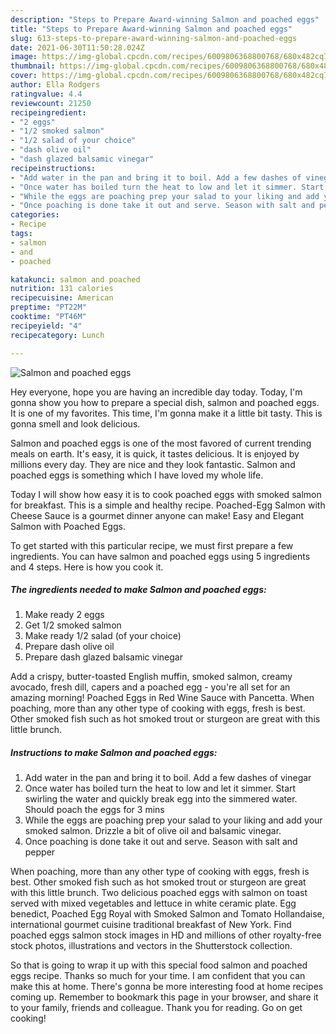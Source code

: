 ```yaml
---
description: "Steps to Prepare Award-winning Salmon and poached eggs"
title: "Steps to Prepare Award-winning Salmon and poached eggs"
slug: 613-steps-to-prepare-award-winning-salmon-and-poached-eggs
date: 2021-06-30T11:50:28.024Z
image: https://img-global.cpcdn.com/recipes/6009806368800768/680x482cq70/salmon-and-poached-eggs-recipe-main-photo.jpg
thumbnail: https://img-global.cpcdn.com/recipes/6009806368800768/680x482cq70/salmon-and-poached-eggs-recipe-main-photo.jpg
cover: https://img-global.cpcdn.com/recipes/6009806368800768/680x482cq70/salmon-and-poached-eggs-recipe-main-photo.jpg
author: Ella Rodgers
ratingvalue: 4.4
reviewcount: 21250
recipeingredient:
- "2 eggs"
- "1/2 smoked salmon"
- "1/2 salad of your choice"
- "dash olive oil"
- "dash glazed balsamic vinegar"
recipeinstructions:
- "Add water in the pan and bring it to boil. Add a few dashes of vinegar"
- "Once water has boiled turn the heat to low and let it simmer. Start swirling the water and quickly break egg into the simmered water. Should poach the eggs for 3 mins"
- "While the eggs are poaching prep your salad to your liking and add your smoked salmon.  Drizzle a bit of olive oil and balsamic vinegar."
- "Once poaching is done take it out and serve. Season with salt and pepper"
categories:
- Recipe
tags:
- salmon
- and
- poached

katakunci: salmon and poached 
nutrition: 131 calories
recipecuisine: American
preptime: "PT22M"
cooktime: "PT46M"
recipeyield: "4"
recipecategory: Lunch

---
```



![Salmon and poached eggs](https://img-global.cpcdn.com/recipes/6009806368800768/680x482cq70/salmon-and-poached-eggs-recipe-main-photo.jpg)

Hey everyone, hope you are having an incredible day today. Today, I'm gonna show you how to prepare a special dish, salmon and poached eggs. It is one of my favorites. This time, I'm gonna make it a little bit tasty. This is gonna smell and look delicious.

Salmon and poached eggs is one of the most favored of current trending meals on earth. It's easy, it is quick, it tastes delicious. It is enjoyed by millions every day. They are nice and they look fantastic. Salmon and poached eggs is something which I have loved my whole life.

Today I will show how easy it is to cook poached eggs with smoked salmon for breakfast. This is a simple and healthy recipe. Poached-Egg Salmon with Cheese Sauce is a gourmet dinner anyone can make! Easy and Elegant Salmon with Poached Eggs.


To get started with this particular recipe, we must first prepare a few ingredients. You can have salmon and poached eggs using 5 ingredients and 4 steps. Here is how you cook it.

<!--inarticleads1-->

##### The ingredients needed to make Salmon and poached eggs:

1. Make ready 2 eggs
1. Get 1/2 smoked salmon
1. Make ready 1/2 salad (of your choice)
1. Prepare dash olive oil
1. Prepare dash glazed balsamic vinegar


Add a crispy, butter-toasted English muffin, smoked salmon, creamy avocado, fresh dill, capers and a poached egg - you&#39;re all set for an amazing morning! Poached Eggs in Red Wine Sauce with Pancetta. When poaching, more than any other type of cooking with eggs, fresh is best. Other smoked fish such as hot smoked trout or sturgeon are great with this little brunch. 

<!--inarticleads2-->

##### Instructions to make Salmon and poached eggs:

1. Add water in the pan and bring it to boil. Add a few dashes of vinegar
1. Once water has boiled turn the heat to low and let it simmer. Start swirling the water and quickly break egg into the simmered water. Should poach the eggs for 3 mins
1. While the eggs are poaching prep your salad to your liking and add your smoked salmon.  Drizzle a bit of olive oil and balsamic vinegar.
1. Once poaching is done take it out and serve. Season with salt and pepper


When poaching, more than any other type of cooking with eggs, fresh is best. Other smoked fish such as hot smoked trout or sturgeon are great with this little brunch. Two delicious poached eggs with salmon on toast served with mixed vegetables and lettuce in white ceramic plate. Egg benedict, Poached Egg Royal with Smoked Salmon and Tomato Hollandaise, international gourmet cuisine traditional breakfast of New York. Find poached eggs salmon stock images in HD and millions of other royalty-free stock photos, illustrations and vectors in the Shutterstock collection. 

So that is going to wrap it up with this special food salmon and poached eggs recipe. Thanks so much for your time. I am confident that you can make this at home. There's gonna be more interesting food at home recipes coming up. Remember to bookmark this page in your browser, and share it to your family, friends and colleague. Thank you for reading. Go on get cooking!
